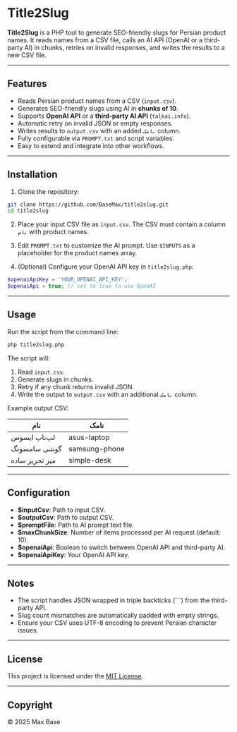 # Title2Slug

**Title2Slug** is a PHP tool to generate SEO-friendly slugs for Persian product names. It reads names from a CSV file, calls an AI API (OpenAI or a third-party AI) in chunks, retries on invalid responses, and writes the results to a new CSV file.

---

## Features

- Reads Persian product names from a CSV (`input.csv`).
- Generates SEO-friendly slugs using AI in **chunks of 10**.
- Supports **OpenAI API** or a **third-party AI API** (`talkai.info`).
- Automatic retry on invalid JSON or empty responses.
- Writes results to `output.csv` with an added `نامک` column.
- Fully configurable via `PROMPT.txt` and script variables.
- Easy to extend and integrate into other workflows.

---

## Installation

1. Clone the repository:

```bash
git clone https://github.com/BaseMax/title2slug.git
cd title2slug
````

2. Place your input CSV file as `input.csv`. The CSV must contain a column `نام` with product names.

3. Edit `PROMPT.txt` to customize the AI prompt. Use `$INPUTS` as a placeholder for the product names array.

4. (Optional) Configure your OpenAI API key in `title2slug.php`:

```php
$openaiApiKey = 'YOUR_OPENAI_API_KEY';
$openaiApi = true; // set to true to use OpenAI
```

---

## Usage

Run the script from the command line:

```bash
php title2slug.php
```

The script will:

1. Read `input.csv`.
2. Generate slugs in chunks.
3. Retry if any chunk returns invalid JSON.
4. Write the output to `output.csv` with an additional `نامک` column.

Example output CSV:

| نام            | نامک          |
| -------------- | ------------- |
| لپ‌تاپ ایسوس   | asus-laptop   |
| گوشی سامسونگ   | samsung-phone |
| میز تحریر ساده | simple-desk   |

---

## Configuration

* **$inputCsv**: Path to input CSV.
* **$outputCsv**: Path to output CSV.
* **$promptFile**: Path to AI prompt text file.
* **$maxChunkSize**: Number of items processed per AI request (default: 10).
* **$openaiApi**: Boolean to switch between OpenAI API and third-party AI.
* **$openaiApiKey**: Your OpenAI API key.

---

## Notes

* The script handles JSON wrapped in triple backticks (```) from the third-party API.
* Slug count mismatches are automatically padded with empty strings.
* Ensure your CSV uses UTF-8 encoding to prevent Persian character issues.

---

## License

This project is licensed under the [MIT License](LICENSE).

---

## Copyright

© 2025 Max Base
